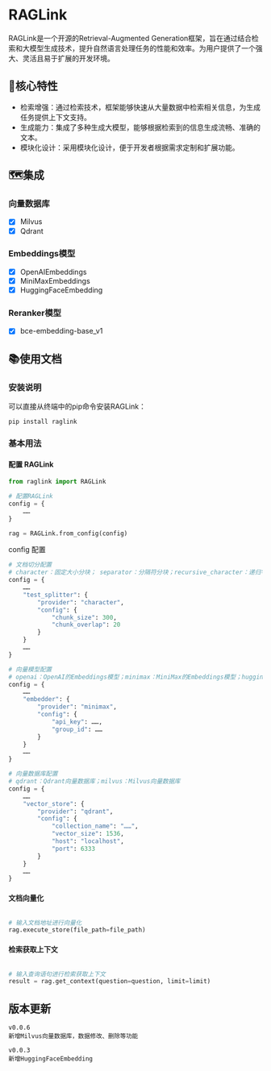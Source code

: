 # RAGLink

RAGLink是一个开源的Retrieval-Augmented Generation框架，旨在通过结合检索和大模型生成技术，提升自然语言处理任务的性能和效率。为用户提供了一个强大、灵活且易于扩展的开发环境。

## 🔑核心特性
- 检索增强：通过检索技术，框架能够快速从大量数据中检索相关信息，为生成任务提供上下文支持。
- 生成能力：集成了多种生成大模型，能够根据检索到的信息生成流畅、准确的文本。
- 模块化设计：采用模块化设计，便于开发者根据需求定制和扩展功能。

## 🗺️集成
### 向量数据库
- [x] Milvus
- [x] Qdrant

### Embeddings模型
- [x] OpenAIEmbeddings
- [x] MiniMaxEmbeddings
- [x] HuggingFaceEmbedding

### Reranker模型
- [x] bce-embedding-base_v1

## 📚使用文档

### 安装说明
可以直接从终端中的pip命令安装RAGLink：
```
pip install raglink
```

### 基本用法

#### 配置 RAGLink
```python
from raglink import RAGLink

# 配置RAGLink
config = {
    ……
}

rag = RAGLink.from_config(config)
```

config 配置
```python
# 文档切分配置
# character：固定大小分块； separator：分隔符分块；recursive_character：递归字符分割
config = {
    ……
    "test_splitter": {
        "provider": "character",
        "config": {
            "chunk_size": 300,
            "chunk_overlap": 20
        }
    }    
    ……
}

# 向量模型配置
# openai：OpenAI的Embeddings模型；minimax：MiniMax的Embeddings模型；huggingface：HuggingFace的Embeddings模型
config = {
    ……
    "embedder": {
        "provider": "minimax",
        "config": {
            "api_key": ……,
            "group_id": ……
        }
    }   
    ……
}

# 向量数据库配置
# qdrant：Qdrant向量数据库；milvus：Milvus向量数据库
config = {
    ……
    "vector_store": {
        "provider": "qdrant",
        "config": {
            "collection_name": "……",
            "vector_size": 1536,
            "host": "localhost",
            "port": 6333
        }
    }   
    ……
}

```

#### 文档向量化
```python

# 输入文档地址进行向量化
rag.execute_store(file_path=file_path)
```

#### 检索获取上下文

```python

# 输入查询语句进行检索获取上下文
result = rag.get_context(question=question, limit=limit)
```

## 版本更新

```angular2html
v0.0.6
新增Milvus向量数据库，数据修改、删除等功能

v0.0.3
新增HuggingFaceEmbedding


```